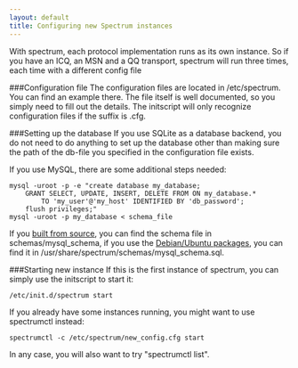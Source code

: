 ```yaml
---
layout: default
title: Configuring new Spectrum instances
---
```


With spectrum, each protocol implementation runs as its own instance. So if you have
an ICQ, an MSN and a QQ transport, spectrum will run three times, each time with a different
config file

###Configuration file
The configuration files are located in /etc/spectrum. You can find an example there.
The file itself is well documented, so you simply need to fill out the details.
The initscript will only recognize configuration files if the suffix is .cfg.

###Setting up the database
If you use SQLite as a database backend, you do not need to do anything to set
up the database other than making sure the path of the db-file you specified in
the configuration file exists.

If you use MySQL, there are some additional steps needed:

	mysql -uroot -p -e "create database my_database;
	    GRANT SELECT, UPDATE, INSERT, DELETE FROM ON my_database.*
	        TO 'my_user'@'my_host' IDENTIFIED BY 'db_password';
	    flush privileges;"
	mysql -uroot -p my_database < schema_file

If you [built from source](building-from-source-code.html), you can find the
schema file in schemas/mysql_schema, if you use the [Debian/Ubuntu
packages](debian-ubuntu-installation.html), you can find it in
/usr/share/spectrum/schemas/mysql_schema.sql.

###Starting new instance
If this is the first instance of spectrum, you can simply use the initscript to
start it:

	/etc/init.d/spectrum start

If you already have some instances running, you might want to use spectrumctl
instead:

	spectrumctl -c /etc/spectrum/new_config.cfg start

In any case, you will also want to try "spectrumctl list".
